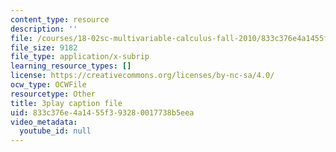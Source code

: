 ```yaml
---
content_type: resource
description: ''
file: /courses/18-02sc-multivariable-calculus-fall-2010/833c376e4a1455f393280017738b5eea_f2KsJBClJ1g.vtt
file_size: 9182
file_type: application/x-subrip
learning_resource_types: []
license: https://creativecommons.org/licenses/by-nc-sa/4.0/
ocw_type: OCWFile
resourcetype: Other
title: 3play caption file
uid: 833c376e-4a14-55f3-9328-0017738b5eea
video_metadata:
  youtube_id: null
---
```

